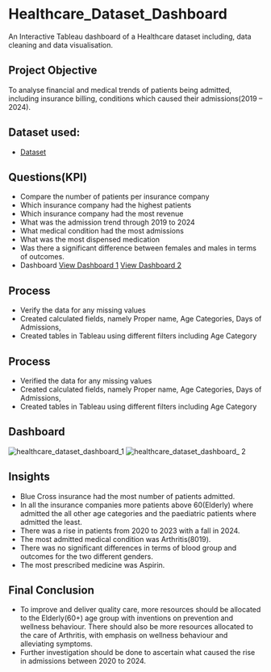 # Healthcare_Dataset_Dashboard
An Interactive Tableau dashboard of a Healthcare dataset including, data cleaning and data visualisation.
## Project Objective
To analyse financial and medical trends of patients being admitted, including insurance billing, conditions which caused their admissions(2019 – 2024).
## Dataset used:
- <a href="https://github.com/FelixTMuseka/Healthcare_Dataset_Dashboard/blob/main/healthcare_dataset.csv">Dataset</a>
## Questions(KPI)
- Compare the number of patients per insurance company
- Which insurance company had the highest patients
- Which insurance company had the most revenue
- What was the admission trend through 2019 to 2024
- What medical condition had the most admissions
- What was the most dispensed medication
- Was there a significant difference between females and males in terms of outcomes.
- Dashboard
<a href="https://github.com/FelixTMuseka/Healthcare_Dataset_Dashboard/blob/main/healthcare_dataset_dashboard_1.png">View Dashboard 1</a>
<a href="https://github.com/FelixTMuseka/Healthcare_Dataset_Dashboard/blob/main/healthcare_dataset_dashboard_%202.jpg">View Dashboard 2</a>

## Process
- Verify the data for any missing values
- Created calculated fields, namely Proper name, Age Categories, Days of Admissions, 
- Created tables in Tableau using different filters including Age Category

## Process
- Verified the data for any missing values
- Created calculated fields, namely Proper name, Age Categories, Days of Admissions, 
- Created tables in Tableau using different filters including Age Category
## Dashboard
![healthcare_dataset_dashboard_1](https://github.com/user-attachments/assets/1c1d81b1-a0c7-427e-8873-14360dff3b33)
![healthcare_dataset_dashboard_ 2](https://github.com/user-attachments/assets/323b3612-d0be-406c-ad04-1e0d10f69457)
## Insights
- Blue Cross insurance had the most number of patients admitted.
- In all the insurance companies more patients above 60(Elderly) where admitted the all other age categories and the paediatric patients where admitted the least.
- There was a rise in patients from 2020 to 2023 with a fall in 2024.
- The most admitted medical condition was Arthritis(8019).
- There was no significant differences in terms of blood group and outcomes for the two different genders.
- The most prescribed medicine was Aspirin.


## Final Conclusion
- To improve and deliver quality care, more resources should be allocated to the Elderly(60+) age group with inventions on prevention and wellness behaviour. There should also be more resources allocated to the care of Arthritis, with emphasis on wellness behaviour and alleviating symptoms.
- Further investigation should be done to ascertain what caused the rise in admissions between 2020 to 2024.
  
